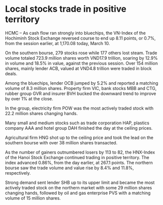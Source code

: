 # Local stocks trade in positive territory

HCMC – As cash flow ran strongly into bluechips, the VN-Index of the Hochiminh Stock Exchange reversed course to end up 8.11 points, or 0.7%, from the session earlier, at 1,170.08 today, March 10.

On the southern bourse, 279 stocks rose while 177 others lost steam. Trade volume totaled 723.9 million shares worth VND17.9 trillion, soaring by 12.9% in volume and 18.5% in value, against the previous session. Over 154 million shares, mainly lender ACB, valued at VND4.8 trillion were traded in block deals.

Among the bluechips, lender OCB jumped by 5.2% and reported a matching volume of 8.3 million shares. Property firm VIC, bank stocks MBB and CTG, rubber group GVR and insurer BVH bucked the downward trend to improve by over 1% at the close.

In the group, electricity firm POW was the most actively traded stock with 22.2 million shares changing hands.

Many small and medium stocks such as trade corporation HAP, plastics company AAA and hotel group DAH finished the day at the ceiling prices.

Agricultural firm HNG shot up to the ceiling price and took the lead on the southern bourse with over 38 million shares transacted.

As the number of gainers outnumbered losers by 113 to 82, the HNX-Index of the Hanoi Stock Exchange continued trading in positive territory. The index advanced 0.86%, from the day earlier, at 267.1 points. The northern bourse saw the trade volume and value rise by 8.4% and 11.8%, respectively.

Strong demand sent lender SHB up to its upper limit and became the most actively traded stock on the northern market with some 29 million shares changing hands, followed by oil and gas enterprise PVS with a matching volume of 15 million shares.
